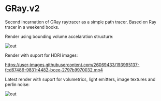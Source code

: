# GRay.v2
Second incarnation of GRay raytracer as a simple path tracer. Based on Ray tracer in a weekend books.

Render using bounding volume accelaration structure:

![out](https://user-images.githubusercontent.com/26069433/193523591-2dc89a90-b1e4-4f3a-b702-f90bb3512f96.jpg)

Render with suport for HDRI images:

https://user-images.githubusercontent.com/26069433/193995137-fcd67486-9831-4482-bcee-2797b9970032.mp4

Latest render with suport for volumetrics, light emitters, image textures and perlin noise:

![out](https://user-images.githubusercontent.com/26069433/194362724-bf455a19-01c6-4610-868e-77fb07226bd3.jpg)
